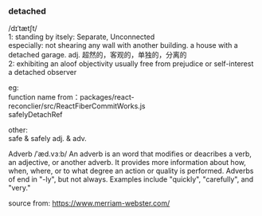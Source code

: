 ### detached
/dɪˈtætʃt/  
1: standing by itsely: Separate, Unconnected  
especially: not shearing any wall with another building.
a house with a detached garage.
adj. 超然的，客观的，单独的，分离的  
2: exhibiting an aloof objectivity usually free from prejudice or self-interest  
a detached observer 


eg:  
function name from：packages/react-reconclier/src/ReactFiberCommitWorks.js  
safelyDetachRef

other:  
safe & safely
adj. & adv.

Adverb 
/ˈæd.vɜːb/ 
An adverb is an word that modifies or deacribes a verb, an adjective, or another adverb. It provides more information about how, when, where, or to what degree an action or quality is performed. Adverbs of end in "-ly", but not always. Examples include "quickly", "carefully", and "very."













source from: https://www.merriam-webster.com/
